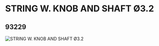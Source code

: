 # STRING W. KNOB AND SHAFT Ø3.2
## 93229
![STRING W. KNOB AND SHAFT Ø3.2](https://lc-www-live-s.legocdn.com/media/bricks/5/2/4610087.jpg)
